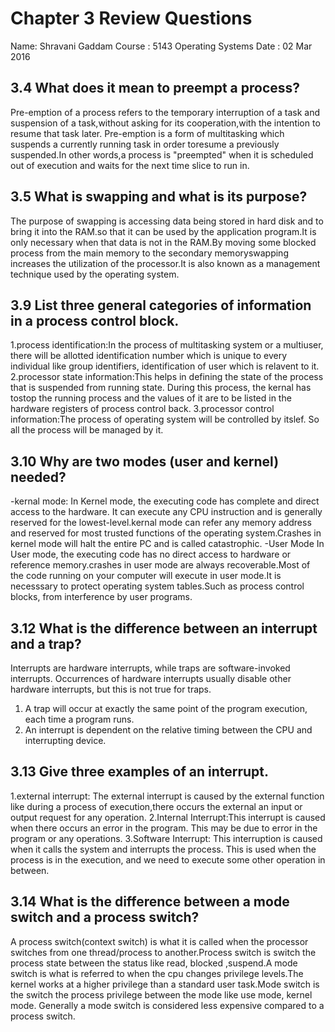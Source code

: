 # Chapter 3 Review Questions
Name: Shravani Gaddam
Course : 5143 Operating Systems
Date : 02 Mar 2016


## 3.4 What does it mean to preempt a process?
Pre-emption of a process refers to the temporary interruption of a task and suspension of a task,without asking for its cooperation,with the intention to resume that task later. Pre-emption is a form of multitasking which suspends a currently running task in order toresume a previously suspended.In other words,a process is "preempted" when it is scheduled out of execution and waits for the next time slice to run in.

## 3.5 What is swapping and what is its purpose?
The purpose of swapping is accessing data being stored in hard disk and to bring it into the RAM.so that it can be used by the application program.It is only necessary when that data is not in the RAM.By moving some blocked process from the main memory to the secondary memoryswapping increases the utilization of the processor.It is also known as a management technique used by the operating system.

## 3.9 List three general categories of information in a process control block.
1.process identification:In the process of multitasking system or a multiuser, there will be allotted identification number which is unique to every individual like group identifiers, identification of user which is relavent to it.
2.processor state information:This helps in defining the state of the process that is suspended from running state. During this process, the kernal has tostop the running process and the values of it are to be listed in the hardware registers of process control back. 
3.processor control information:The process of operating system will be controlled by itslef. So all the process will be managed by it.

## 3.10 Why are two modes (user and kernel) needed?
-kernal mode:
In Kernel mode, the executing code has complete and direct access to the hardware. It can execute any CPU instruction and is generally reserved for the lowest-level.kernal mode can refer any memory address and reserved for most trusted functions of the operating system.Crashes in kernel mode will halt the entire PC and is called catastrophic.
-User Mode
In User mode, the executing code has no direct access to hardware or reference memory.crashes in user mode are always recoverable.Most of the code running on your computer will execute in user mode.It is necesssary to protect operating system tables.Such as process control blocks, from interference by user programs.

## 3.12 What is the difference between an interrupt and a trap?
Interrupts are hardware interrupts, while traps are software-invoked interrupts. Occurrences of hardware interrupts usually disable other hardware interrupts, but this is not true for traps.
1. A trap will occur at exactly the same point of the program execution, each time a program runs.
2. An interrupt is dependent on the relative timing between the CPU and interrupting device.

## 3.13 Give three examples of an interrupt.
1.external interrupt: The external interrupt is caused by the external function like during a process of execution,there occurs the external an input or output request for any operation.
2.Internal Interrupt:This interrupt is caused when there occurs an error in the program. This may be due to error in the program or any operations.
3.Software Interrupt: This interruption is caused when it calls the system and interrupts the process. This is used when the process is in the execution, and we need to execute some other operation in between.

## 3.14 What is the difference between a mode switch and a process switch?
A process switch(context switch) is what it is called when the processor switches from one thread/process to another.Process switch is switch the process state between the status like read, blocked ,suspend.A mode switch is what is referred to when the cpu changes privilege levels.The kernel works at a higher privilege than a standard user task.Mode switch is the switch the process privilege between the mode like use mode, kernel mode. Generally a mode switch is considered less expensive compared to a process switch.
















